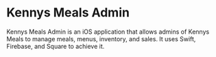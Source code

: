 # Kennys Meals Admin
Kennys Meals Admin is an iOS application that allows admins of Kennys Meals to manage meals, menus, inventory, and sales. It uses Swift, Firebase, and Square to achieve it.
